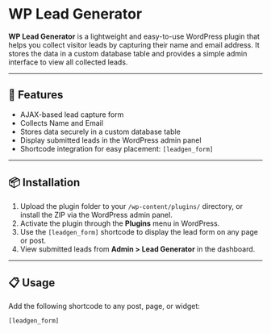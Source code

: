 # WP Lead Generator

**WP Lead Generator** is a lightweight and easy-to-use WordPress plugin that helps you collect visitor leads by capturing their name and email address. It stores the data in a custom database table and provides a simple admin interface to view all collected leads.

---

## 🚀 Features

- AJAX-based lead capture form
- Collects Name and Email
- Stores data securely in a custom database table
- Display submitted leads in the WordPress admin panel
- Shortcode integration for easy placement: `[leadgen_form]`

---

## 📦 Installation

1. Upload the plugin folder to your `/wp-content/plugins/` directory, or install the ZIP via the WordPress admin panel.
2. Activate the plugin through the **Plugins** menu in WordPress.
3. Use the `[leadgen_form]` shortcode to display the lead form on any page or post.
4. View submitted leads from **Admin > Lead Generator** in the dashboard.

---

## 📋 Usage

Add the following shortcode to any post, page, or widget:

```wordpress
[leadgen_form]
